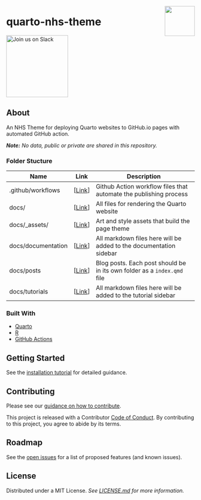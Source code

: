 <a alt="NHS-R Community's logo" href='https://nhsrcommunity.com/'><img src='https://nhs-r-community.github.io/assets/logo/nhsr-logo.png' align="right" height="80" /></a>

# quarto-nhs-theme

<a href="https://join.slack.com/t/nhsrcommunity/shared_invite/zt-1e9394oqf-jHVOUf_8ZmMqGjGWsfPllw">
<img alt="Join us on Slack" src="https://raw.githubusercontent.com/netlify/netlify-cms/master/website/static/img/slack.png" width="165"/>
</a>

## About

An NHS Theme for deploying Quarto websites to GitHub.io pages with automated GitHub action.

_**Note:** No data, public or private are shared in this repository._

### Folder Stucture

| Name | Link | Description |
| ---- | ---- | ----------- |
| .github/workflows | [[Link](/.github/workflows)]  | Github Action workflow files that automate the publishing process |
| docs/ | [[Link](docs/)]  | All files for rendering the Quarto website |
| docs/_assets/ | [[Link](docs/assets)]  | Art and style assets that build the page theme |
| docs/documentation | [[Link](docs/)]  | All markdown files here will be added to the documentation sidebar  |
| docs/posts | [[Link](docs/)]  | Blog posts. Each post should be in its own folder as a `index.qmd` file |
| docs/tutorials | [[Link](docs/)]  | All markdown files here will be added to the tutorial sidebar |

### Built With

- [Quarto](https://quarto.org/)
- [R](https://www.r-project.org/)
- [GitHub Actions](https://github.com/features/actions)

## Getting Started

See the [installation tutorial](https://nhs-r-community.github.io/quarto-nhs-theme/tutorials/) for detailed guidance.

## Contributing

Please see our [guidance on how to contribute](./CONTRIBUTING.md).

This project is released with a Contributor [Code of Conduct](./CODE_OF_CONDUCT.md). By contributing to this project, you agree to abide by its terms.

## Roadmap

See the [open issues](https://github.com/nhs-r-community/quarto-nhs-theme/issues) for a list of proposed features (and known issues).

## License

Distributed under a MIT License. _See [LICENSE.md](/LICENSE) for more information._
